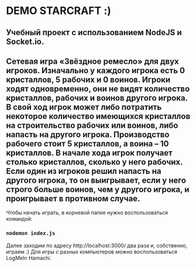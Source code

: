 # DEMO STARCRAFT :)
Учебный проект с использованием NodeJS и Socket.io. 
-------------------------
Сетевая игра «Звёздное ремесло» для двух игроков. Изначально у каждого игрока есть 0 кристаллов, 5 рабочих и 0 воинов. Игроки ходят одновременно, они не видят количество кристаллов, рабочих и воинов другого игрока. В свой ход игрок может либо потратить некоторое количество имеющихся кристаллов на строительство рабочих или воинов, либо напасть на другого игрока. Производство рабочего стоит 5 кристаллов, а воина – 10 кристаллов. В начале хода игрок получает столько кристаллов, сколько у него рабочих. Если один из игроков решил напасть на другого игрока, то он выигрывает, если у него строго больше воинов, чем у другого игрока, и проигрывает в противном случае.
-------------------------
Чтобы начать играть, в корневой папке нужно воспользоваться командой:
### `nodemon index.js`
Далее заходим по адресу http://localhost:3000/ два раза и, собственно, играем :)
Для игры с разных компьютеров можно воспользоваться LogMeIn Hamachi. 
